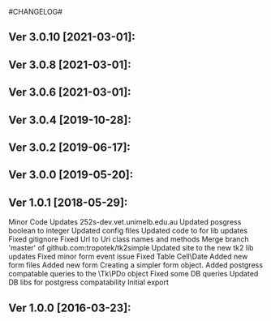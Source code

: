 
#CHANGELOG#

Ver 3.0.10 [2021-03-01]:
-------------------------------


Ver 3.0.8 [2021-03-01]:
-------------------------------


Ver 3.0.6 [2021-03-01]:
-------------------------------


Ver 3.0.4 [2019-10-28]:
-------------------------------


Ver 3.0.2 [2019-06-17]:
-------------------------------


Ver 3.0.0 [2019-05-20]:
-------------------------------


Ver 1.0.1 [2018-05-29]:
-------------------------------
Minor Code Updates
252s-dev.vet.unimelb.edu.au
Updated posgress boolean to integer
Updated config files
Updated code to for lib updates
Fixed gitignore
Fixed Url to Uri class names and methods
Merge branch 'master' of github.com:tropotek/tk2simple
Updated site to the new tk2 lib updates
Fixed minor form event issue
Fixed Table Cell\Date
Added new form files
Added new form
Creating a simpler form object.
Added postgress compatable queries to the \Tk\PDo object
Fixed some DB queries
Updated DB libs for postgress compatability
Initial export


Ver 1.0.0 [2016-03-23]:
-------------------------------

